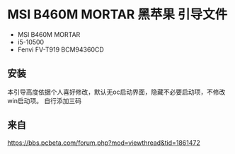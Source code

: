 # MSI B460M MORTAR 黑苹果 引导文件

 - MSI B460M MORTAR
 - i5-10500
 - Fenvi FV-T919 BCM94360CD

## 安装
本引导高度依据个人喜好修改，默认无oc启动界面，隐藏不必要启动项，不修改win启动项。
自行添加三码

## 来自
https://bbs.pcbeta.com/forum.php?mod=viewthread&tid=1861472
